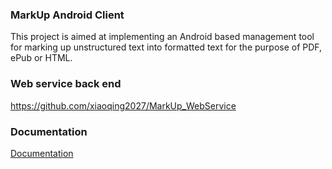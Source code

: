 ### MarkUp Android Client
  This project is aimed at implementing an Android based management tool for marking up unstructured text into
  formatted text for the purpose of PDF, ePub or HTML.

### Web service back end
  https://github.com/xiaoqing2027/MarkUp_WebService
### Documentation
  [Documentation](https://github.com/xiaoqing2027/MarkUp_WebService/blob/master/Documentation/ITMD597_MarkUp_paper_HuixiaWang_A20324156.pdf)
